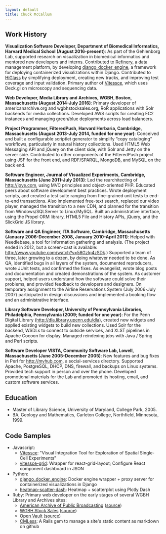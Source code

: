 ```yaml
---
layout: default
title: Chuck McCallum
---
```


## Work History

**Visualization Software Developer, Department of Biomedical Informatics, Harvard Medical School
(August 2016-present)**: As part of the Gehlenborg Lab, supported research on visualization in
biomedical informatics and mentored new developers and interns. Contributed to
[Refinery](https://github.com/refinery-platform/refinery-platform), a data management platform, by developing [django_docker_engine](https://github.com/refinery-platform/django_docker_engine), a framework for
deploying containerized visualizations within Django. Contributed to [HiGlass](http://higlass.io/)
by simplifying deployment, creating new tracks, and improving test coverage and input validation.
Primary author of [Vitessce](http://vitessce.io), which uses Deck.gl on microscopy and sequencing data.

**Web Developer, Media Library and Archives, WGBH, Boston, Massachusetts
(August 2014-July 2016)**: Primary developer of americanarchive.org and wgbhstocksales.org,
RoR applications with Solr backends for media collections. Developed AWS scripts for
creating EC2 instances and managing green/blue deployments across load balancers.

**Project Programmer, FilteredPush, Harvard Herbaria, Cambridge, Massachusetts
(August 2013-July 2014, funded for one year)**: Conceived and built a configurable
scriptlet generator to simplify “copy cataloging” workflows, particularly in natural
history collections. Used HTML5 Web Messaging API and jQuery on the client side,
with Solr and Jetty on the server side. Contributed to other components of the FilteredPush
project using JSF for the front end, and RDF/SPARQL, MongoDB, and MySQL on the back end.

**Software Engineer, Journal of Visualized Experiments, Cambridge,
Massachusetts (June 2011-July 2013)**:    Led the rearchitecting of
http://jove.com, using MVC principles and object-oriented PHP. Educated peers
about software development best practices. Wrote deployment scripts, and
created a test suite ranging from fine-grained unit tests to end-to-end
transactions. Also implemented free-text search, replaced our video player,
managed the transition to a new CDN, and planned for the transition from
Windows/SQLServer to Linux/MySQL. Built an administrative interface, using the
Propel ORM library, HTML5 File and History APIs, jQuery, and the SlickGrid JS
library.

**Software and QA Engineer, ITA Software, Cambridge, Massachusetts (January
2006-December 2008, January 2010-April 2011)**:    Helped with Needlebase, a
tool for information gathering and analysis. (The project ended in 2012, but a
screen-cast is available: http://www.youtube.com/watch?v=58Gzlq4zSDk.)
Supported a team of three, later growing to a dozen, by doing whatever needed
to be done. As QA, identified bugs in all layers of the system, documented
reproducers, wrote JUnit tests, and confirmed the fixes. As evangelist, wrote
blog posts and documentation and created demonstrations of the system. As
customer support, helped users understand how the software could solve their
problems, and provided feedback to developers and designers. On temporary
assignment to the Airline Reservations System (July 2006-July 2007)
participated in design discussions and implemented a booking flow and an
administrative interface.

**Library Software Developer, University of Pennsylvania Libraries,
Philadelphia, Pennsylvania (2009; funded for one year)**:    For the Penn
Digital Library (http://dla.library.upenn.edu/dla), created new widgets and
applied existing widgets to build new collections. Used Solr for the backend,
WSDLs to connect to outside services, and XLST pipelines in Apache Cocoon for
display. Managed reindexing jobs with Java / Spring and Perl scripts.

**Software Developer VISTA, Community Software Lab, Lowell, Massachusetts (June
2005-December 2005)**:    New features and bug fixes in Perl for
http://mvhub.com, a social-services directory. Supported Apache, PostgreSQL,
DHCP, DNS, firewall, and backups on Linux systems. Provided tech support in
person and over the phone. Developed promotional materials for the Lab and
promoted its hosting, email, and custom software services.   

## Education
- Master of Library Science, University of Maryland, College Park, 2005.
- BA, Geology and Mathematics, Carleton College, Northfield, Minnesota, 1999.

## Code Samples

- Javascript:
  - [Vitessce](https://github.com/hms-dbmi/vitessce/): "Visual Integration Tool for Exploration of Spatial Single-Cell Experiments"
  - [vitessce-grid](https://github.com/hms-dbmi/vitessce-grid): Wrapper for react-grid-layout; Configure React component dashboard in JSON
- Python:
  - [django_docker_engine](https://github.com/refinery-platform/django_docker_engine): Docker engine wrapper + proxy server for containerized visualizations in Django
  - [heatmap-scatter-dash](https://github.com/refinery-platform/heatmap-scatter-dash): Heatmap + scatterplot using Plotly Dash
- Ruby: Primary web developer on the early stages of several WGBH Library and Archives sites:
  - [American Archive of Public Broadcasting](http://americanarchive.org/) ([source](https://github.com/WGBH-MLA/AAPB2))
  - [WGBH Stock Sales](http://wgbhstocksales.org/) ([source](https://github.com/WGBH-MLA/stock-sales-2))
  - [Open Vault](http://openvault.wgbh.org/) ([source](https://github.com/WGBH-MLA/openvault3))
  - [CMLess](https://github.com/WGBH-MLA/cmless): A Rails gem to manage a site's static content as markdown on github
